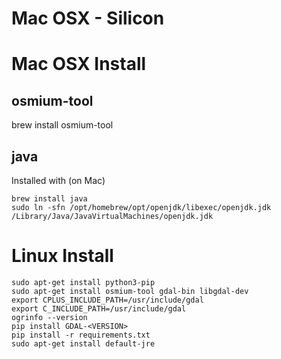 # Mac OSX - Silicon


# Mac OSX Install

## osmium-tool

brew install osmium-tool

## java

Installed with (on Mac)
```shell
brew install java
sudo ln -sfn /opt/homebrew/opt/openjdk/libexec/openjdk.jdk /Library/Java/JavaVirtualMachines/openjdk.jdk
```

# Linux Install

```commandline
sudo apt-get install python3-pip
sudo apt-get install osmium-tool gdal-bin libgdal-dev
export CPLUS_INCLUDE_PATH=/usr/include/gdal
export C_INCLUDE_PATH=/usr/include/gdal
ogrinfo --version
pip install GDAL-<VERSION>
pip install -r requirements.txt
sudo apt-get install default-jre
```